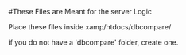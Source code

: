 #These Files are Meant for the server Logic

Place these files inside xamp/htdocs/dbcompare/

if you do not have a 'dbcompare' folder, create one.